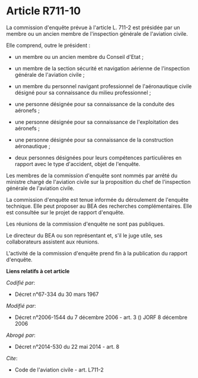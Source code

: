 # Article R711-10

La commission d'enquête prévue à l'article L. 711-2 est présidée par un membre ou un ancien membre de l'inspection générale
de l'aviation civile.

Elle comprend, outre le président :

- un membre ou un ancien membre du Conseil d'Etat ;

- un membre de la section sécurité et navigation aérienne de l'inspection générale de l'aviation civile ;

- un membre du personnel navigant professionnel de l'aéronautique civile désigné pour sa connaissance du milieu
professionnel ;

- une personne désignée pour sa connaissance de la conduite des aéronefs ;

- une personne désignée pour sa connaissance de l'exploitation des aéronefs ;

- une personne désignée pour sa connaissance de la construction aéronautique ;

- deux personnes désignées pour leurs compétences particulières en rapport avec le type d'accident, objet de l'enquête.

Les membres de la commission d'enquête sont nommés par arrêté du ministre chargé de l'aviation civile sur la proposition du
chef de l'inspection générale de l'aviation civile.

La commission d'enquête est tenue informée du déroulement de l'enquête technique. Elle peut proposer au BEA des recherches
complémentaires. Elle est consultée sur le projet de rapport d'enquête.

Les réunions de la commission d'enquête ne sont pas publiques.

Le directeur du BEA ou son représentant et, s'il le juge utile, ses collaborateurs assistent aux réunions.

L'activité de la commission d'enquête prend fin à la publication du rapport d'enquête.

**Liens relatifs à cet article**

_Codifié par_:

  - Décret n°67-334 du 30 mars 1967

_Modifié par_:

  - Décret n°2006-1544 du 7 décembre 2006 - art. 3 () JORF 8 décembre 2006

_Abrogé par_:

  - Décret n°2014-530 du 22 mai 2014 - art. 8

_Cite_:

  - Code de l'aviation civile - art. L711-2
